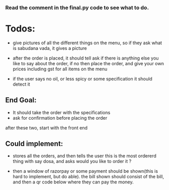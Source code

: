 ### Read the comment in the final.py code to see what to do. 


# Todos:
- give pictures of all the different things on the menu, so if they ask what is 
sabudana vada, it gives a picture

- after the order is placed, it should tell ask if there is anything else you like to say about
the order, if no then place the order, and give your own prices including gst for all items on
the menu

- if the user says no oil, or less spicy or some specification it should detect it

## End Goal:

- It should take the order with the specifications
- ask for confirmation before placing the order

after these two, start with the front end


## Could implement:

- stores all the orders, and then tells the user this is the most ordererd thing with say dosa, and asks
would you like to order it ?

- then a window of razorpay or some payment should be shown(this is hard to implement, but do able). the bill shown should consist of the bill, and then a qr code below where they can pay the money.

